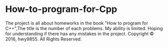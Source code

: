 # How-to-program-for-Cpp
The project is all about homeworks in the book "How to program for C++",The title is the number of each problems.
My ability is limited. Hoping for understanding if there has any mistakes in the project.
Copyright © 2016, hwy9855. All Rights Reserved.
